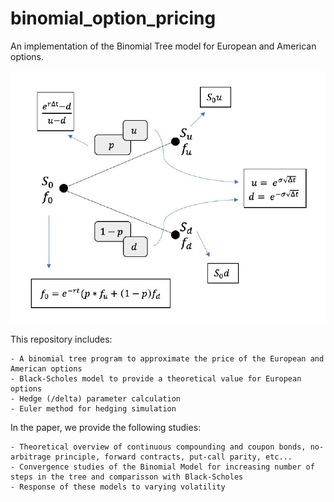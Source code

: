 # binomial_option_pricing

An implementation of the Binomial Tree model for European and American options.

![binomial_model](binom.jpg)

This repository includes:

	- A binomial tree program to approximate the price of the European and American options
	- Black-Scholes model to provide a theoretical value for European options
	- Hedge (/delta) parameter calculation
	- Euler method for hedging simulation

In the paper, we provide the following studies:

	- Theoretical overview of continuous compounding and coupon bonds, no-arbitrage principle, forward contracts, put-call parity, etc...
	- Convergence studies of the Binomial Model for increasing number of steps in the tree and comparisson with Black-Scholes
	- Response of these models to varying volatility
